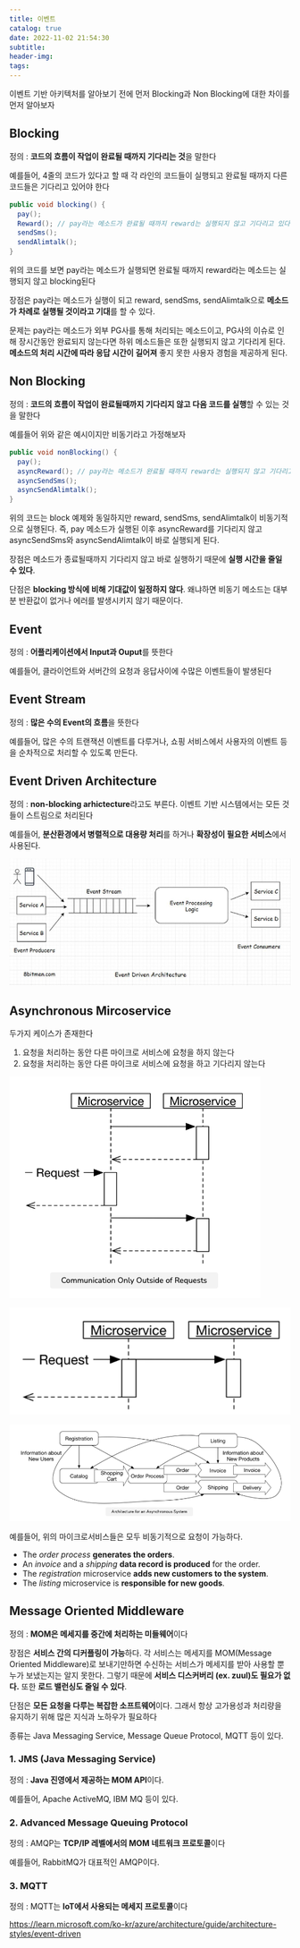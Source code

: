 ```yaml
---
title: 이벤트
catalog: true
date: 2022-11-02 21:54:30
subtitle:
header-img:
tags:
---
```


이벤트 기반 아키텍처를 알아보기 전에 먼저 Blocking과 Non Blocking에 대한 차이를 먼저 알아보자

## Blocking

정의 : **코드의 흐름이 작업이 완료될 때까지 기다리는 것**을 말한다

예를들어, 4줄의 코드가 있다고 할 때 각 라인의 코드들이 실행되고 완료될 때까지 다른 코드들은 기다리고 있어야 한다

```java
public void blocking() {
  pay(); 
  Reward(); // pay라는 메소드가 완료될 때까지 reward는 실행되지 않고 기다리고 있다.
  sendSms();
  sendAlimtalk();
}
```

위의 코드를 보면 pay라는 메소드가 실행되면 완료될 때까지 reward라는 메소드는 실행되지 않고 blocking된다

장점은 pay라는 메소드가 실행이 되고 reward, sendSms, sendAlimtalk으로 **메소드가 차례로 실행될 것이라고 기대**를 할 수 있다.

문제는 pay라는 메소드가 외부 PG사를 통해 처리되는 메소드이고, PG사의 이슈로 인해 장시간동안 완료되지 않는다면 하위 메소드들은 또한 실행되지 않고 기다리게 된다. **메소드의 처리 시간에 따라 응답 시간이 길어져** 좋지 못한 사용자 경험을 제공하게 된다.

## Non Blocking

정의 : **코드의 흐름이 작업이 완료될때까지 기다리지 않고 다음 코드를 실행**할 수 있는 것을 말한다

예를들어 위와 같은 예시이지만 비동기라고 가정해보자

```java
public void nonBlocking() {
  pay(); 
  asyncReward(); // pay라는 메소드가 완료될 때까지 reward는 실행되지 않고 기다리고 있다.
  asyncSendSms();
  asyncSendAlimtalk();
}
```

위의 코드는 block 예제와 동일하지만 reward, sendSms, sendAlimtalk이 비동기적으로 실행된다. 즉, pay 메소드가 실행된 이후 asyncReward를 기다리지 않고 asyncSendSms와 asyncSendAlimtalk이 바로 실행되게 된다.

장점은 메소드가 종료될때까지 기다리지 않고 바로 실행하기 때문에 **실행 시간을 줄일 수 있다**.

단점은 **blocking 방식에 비해 기대값이 일정하지 않다**. 왜냐하면 비동기 메소드는 대부분 반환값이 없거나 에러를 발생시키지 않기 때문이다.

## Event

정의 : **어플리케이션에서 Input과 Ouput**를 뜻한다

예를들어, 클라이언트와 서버간의 요청과 응답사이에 수많은 이벤트들이 발생된다

## Event Stream

정의 : **많은 수의 Event의 흐름**을 뜻한다

예를들어, 많은 수의 트랜잭션 이벤트를 다루거나, 쇼핑 서비스에서 사용자의 이벤트 등을 순차적으로 처리할 수 있도록 만든다.

## Event Driven Architecture

정의 : **non-blocking arhictecture**라고도 부른다. 이벤트 기반 시스템에서는 모든 것들이 스트림으로 처리된다

예를들어, **분산환경에서 병렬적으로 대용량 처리**를 하거나 **확장성이 필요한 서비스**에서 사용된다.

![image-20221102222219840](https://raw.githubusercontent.com/bgpark82/image/master/images/image-20221102222219840.png)

## Asynchronous Mircoservice

두가지 케이스가 존재한다

1. 요청을 처리하는 동안 다른 마이크로 서비스에 요청을 하지 않는다
2. 요청을 처리하는 동안 다른 마이크로 서비스에 요청을 하고 기다리지 않는다

![image-20221102223315660](https://raw.githubusercontent.com/bgpark82/image/master/images/image-20221102223315660.png)

![image-20221102223306529](https://raw.githubusercontent.com/bgpark82/image/master/images/image-20221102223306529.png)

![image-20221102224324215](https://raw.githubusercontent.com/bgpark82/image/master/images/image-20221102224324215.png)

예를들어, 위의 마이크로서비스들은 모두 비동기적으로 요청이 가능하다.

- The *order process* **generates the orders**.
- An *invoice* and a *shipping* **data record is produced** for the order.
- The *registration* microservice **adds new customers to the system**.
- The *listing* microservice is **responsible for new goods**.

## Message Oriented Middleware

정의 : **MOM은 메세지를 중간에 처리하는 미들웨어**이다 

장점은 **서비스 간의 디커플링이 가능**하다. 각 서비스는 메세지를 MOM(Message Oriented Middleware)로 보내기만하면 수신하는 서비스가 메세지를 받아 사용할 뿐 누가 보냈는지는 알지 못한다. 그렇기 때문에 **서비스 디스커버리 (ex. zuul)도 필요가 없다.** 또한 **로드 밸런싱도 줄일 수 있다**.

단점은 **모든 요청을 다루는 복잡한 소프트웨어**이다. 그래서 항상 고가용성과 처리량을 유지하기 위해 많은 지식과 노하우가 필요하다

종류는 Java Messaging Service, Message Queue Protocol, MQTT 등이 있다.

### 1. JMS (Java Messaging Service)

정의 : **Java 진영에서 제공하는 MOM API**이다. 

예를들어, Apache ActiveMQ, IBM MQ 등이 있다. 

### 2. Advanced Message Queuing Protocol

정의 : AMQP는 **TCP/IP 레벨에서의 MOM 네트워크 프로토콜**이다

예를들어, RabbitMQ가 대표적인 AMQP이다.

### 3. MQTT

정의 : MQTT는 **IoT에서 사용되는 메세지 프로토콜**이다







https://learn.microsoft.com/ko-kr/azure/architecture/guide/architecture-styles/event-driven
